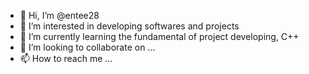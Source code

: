 - 👋 Hi, I’m @entee28
- 👀 I’m interested in developing softwares and projects
- 🌱 I’m currently learning the fundamental of project developing, C++
- 💞️ I’m looking to collaborate on ...
- 📫 How to reach me ...

<!---
entee28/entee28 is a ✨ special ✨ repository because its `README.md` (this file) appears on your GitHub profile.
You can click the Preview link to take a look at your changes.
--->
